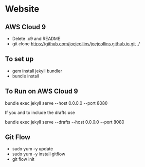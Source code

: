 # Website

## AWS Cloud 9

* Delete .c9 and README
* git clone https://github.com/joejcollins/joejcollins.github.io.git ./

## To set up

* gem install jekyll bundler
* bundle install

## To Run on AWS Cloud 9

bundle exec jekyll serve --host 0.0.0.0 --port 8080

If you and to include the drafts use

bundle exec jekyll serve --drafts --host 0.0.0.0 --port 8080

## Git Flow

* sudo yum -y update
* sudo yum -y install gitflow
* git flow init

